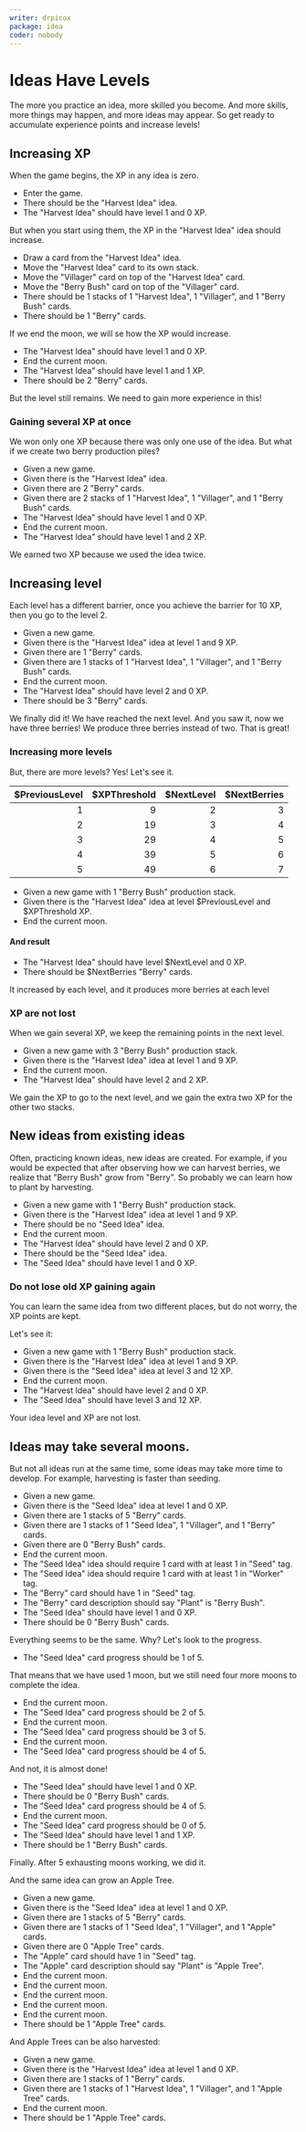 ```yaml
---
writer: drpicox
package: idea
coder: nobody
---
```

# Ideas Have Levels

The more you practice an idea, more skilled you become.
And more skills, more things may happen, and more ideas may appear.
So get ready to accumulate experience points and increase levels!

## Increasing XP

When the game begins, the XP in any idea is zero.

 * Enter the game.
 * There should be the "Harvest Idea" idea.
 * The "Harvest Idea" should have level 1 and 0 XP.

But when you start using them, the XP in the "Harvest Idea" idea should increase.

 * Draw a card from the "Harvest Idea" idea.
 * Move the "Harvest Idea" card to its own stack.
 * Move the "Villager" card on top of the "Harvest Idea" card.
 * Move the "Berry Bush" card on top of the "Villager" card.
 * There should be 1 stacks of 1 "Harvest Idea", 1 "Villager", and 1 "Berry Bush" cards.
 * There should be 1 "Berry" cards.

If we end the moon, we will se how the XP would increase.

 * The "Harvest Idea" should have level 1 and 0 XP.
 * End the current moon.
 * The "Harvest Idea" should have level 1 and 1 XP.
 * There should be 2 "Berry" cards.

But the level still remains. We need to gain more experience in this!

### Gaining several XP at once

We won only one XP because there was only one use of the idea.
But what if we create two berry production piles?

 * Given a new game.
 * Given there is the "Harvest Idea" idea.
 * Given there are 2 "Berry" cards.
 * Given there are 2 stacks of 1 "Harvest Idea", 1 "Villager", and 1 "Berry Bush" cards.
 * The "Harvest Idea" should have level 1 and 0 XP.
 * End the current moon.
 * The "Harvest Idea" should have level 1 and 2 XP.

We earned two XP because we used the idea twice.

## Increasing level

Each level has a different barrier, once you achieve the
barrier for 10 XP, then you go to the level 2.

 * Given a new game.
 * Given there is the "Harvest Idea" idea at level 1 and 9 XP.
 * Given there are 1 "Berry" cards.
 * Given there are 1 stacks of 1 "Harvest Idea", 1 "Villager", and 1 "Berry Bush" cards.
 * End the current moon.
 * The "Harvest Idea" should have level 2 and 0 XP.
 * There should be 3 "Berry" cards.

We finally did it! We have reached the next level.
And you saw it, now we have three berries!
We produce three berries instead of two. That is great!

### Increasing more levels

But, there are more levels? Yes! 
Let's see it.

| $PreviousLevel |  $XPThreshold |  $NextLevel | $NextBerries |
|---------------:|--------------:|------------:|-------------:|
|              1 |             9 |           2 |            3 |
|              2 |            19 |           3 |            4 |
|              3 |            29 |           4 |            5 |
|              4 |            39 |           5 |            6 |
|              5 |            49 |           6 |            7 |

 * Given a new game with 1 "Berry Bush" production stack.
 * Given there is the "Harvest Idea" idea at level $PreviousLevel and $XPThreshold XP.
 * End the current moon.

#### And result

 * The "Harvest Idea" should have level $NextLevel and 0 XP.
 * There should be $NextBerries "Berry" cards.

It increased by each level, and it produces more berries at each level

### XP are not lost

When we gain several XP, we keep the remaining points in the next level.
 
 * Given a new game with 3 "Berry Bush" production stack.
 * Given there is the "Harvest Idea" idea at level 1 and 9 XP.
 * End the current moon.
 * The "Harvest Idea" should have level 2 and 2 XP.

We gain the XP to go to the next level, and we gain the extra two XP for the other two stacks.

## New ideas from existing ideas

Often, practicing known ideas, new ideas are created.
For example, if you would be expected that after observing how we can harvest berries,
we realize that "Berry Bush" grow from "Berry". 
So probably we can learn how to plant by harvesting.

 * Given a new game with 1 "Berry Bush" production stack.
 * Given there is the "Harvest Idea" idea at level 1 and 9 XP.
 * There should be no "Seed Idea" idea.
 * End the current moon.
 * The "Harvest Idea" should have level 2 and 0 XP.
 * There should be the "Seed Idea" idea.
 * The "Seed Idea" should have level 1 and 0 XP.

### Do not lose old XP gaining again

You can learn the same idea from two different places, but
do not worry, the XP points are kept. 

Let's see it:

 * Given a new game with 1 "Berry Bush" production stack.
 * Given there is the "Harvest Idea" idea at level 1 and 9 XP.
 * Given there is the "Seed Idea" idea at level 3 and 12 XP.
 * End the current moon.
 * The "Harvest Idea" should have level 2 and 0 XP.
 * The "Seed Idea" should have level 3 and 12 XP.

Your idea level and XP are not lost.

## Ideas may take several moons.

But not all ideas run at the same time, some ideas may take more time to develop.
For example, harvesting is faster than seeding.

 * Given a new game.
 * Given there is the "Seed Idea" idea at level 1 and 0 XP.
 * Given there are 1 stacks of 5 "Berry" cards.
 * Given there are 1 stacks of 1 "Seed Idea", 1 "Villager", and 1 "Berry" cards.
 * Given there are 0 "Berry Bush" cards.
 * End the current moon.
 * The "Seed Idea" idea should require 1 card with at least 1 in "Seed" tag.
 * The "Seed Idea" idea should require 1 card with at least 1 in "Worker" tag.
 * The "Berry" card should have 1 in "Seed" tag.
 * The "Berry" card description should say "Plant" is "Berry Bush".
 * The "Seed Idea" should have level 1 and 0 XP.
 * There should be 0 "Berry Bush" cards.

Everything seems to be the same. Why? Let's look to the progress.

 * The "Seed Idea" card progress should be 1 of 5.

That means that we have used 1 moon, but we still need four more moons to complete the idea.

 * End the current moon.
 * The "Seed Idea" card progress should be 2 of 5.
 * End the current moon.
 * The "Seed Idea" card progress should be 3 of 5.
 * End the current moon.
 * The "Seed Idea" card progress should be 4 of 5.

And not, it is almost done!

 * The "Seed Idea" should have level 1 and 0 XP.
 * There should be 0 "Berry Bush" cards.
 * The "Seed Idea" card progress should be 4 of 5.
 * End the current moon.
 * The "Seed Idea" card progress should be 0 of 5.
 * The "Seed Idea" should have level 1 and 1 XP.
 * There should be 1 "Berry Bush" cards.

Finally. After 5 exhausting moons working, we did it.

And the same idea can grow an Apple Tree.

 * Given a new game.
 * Given there is the "Seed Idea" idea at level 1 and 0 XP.
 * Given there are 1 stacks of 5 "Berry" cards.
 * Given there are 1 stacks of 1 "Seed Idea", 1 "Villager", and 1 "Apple" cards.
 * Given there are 0 "Apple Tree" cards.
 * The "Apple" card should have 1 in "Seed" tag.
 * The "Apple" card description should say "Plant" is "Apple Tree".
 * End the current moon.
 * End the current moon.
 * End the current moon.
 * End the current moon.
 * End the current moon.
 * There should be 1 "Apple Tree" cards.

And Apple Trees can be also harvested:

 * Given a new game.
 * Given there is the "Harvest Idea" idea at level 1 and 0 XP.
 * Given there are 1 stacks of 1 "Berry" cards.
 * Given there are 1 stacks of 1 "Harvest Idea", 1 "Villager", and 1 "Apple Tree" cards.
 * End the current moon.
 * There should be 1 "Apple Tree" cards.
